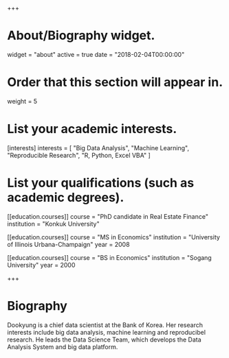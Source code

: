 +++
# About/Biography widget.
widget = "about"
active = true
date = "2018-02-04T00:00:00"

# Order that this section will appear in.
weight = 5

# List your academic interests.
[interests]
  interests = [
    "Big Data Analysis",
    "Machine Learning",
    "Reproducible Research",
    "R, Python, Excel VBA"
  ]

# List your qualifications (such as academic degrees).
[[education.courses]]
  course = "PhD candidate in Real Estate Finance"
  institution = "Konkuk University"

[[education.courses]]
  course = "MS in Economics"
  institution = "University of Illinois Urbana-Champaign"
  year = 2008

[[education.courses]]
  course = "BS in Economics"
  institution = "Sogang University"
  year = 2000
 
+++

# Biography

Dookyung is a chief data scientist at the Bank of Korea. Her research interests include big data analysis, machine learning and reproducibel research. He leads the Data Science Team, which develops the Data Analysis System and big data platform.
